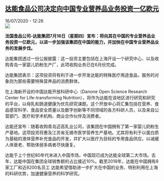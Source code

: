<!--1594896876000-->
[达能食品公司决定向中国专业营养品业务投资一亿欧元](http://www.rfi.fr//cn/%E4%B8%AD%E5%9B%BD/20200716-%E8%BE%BE%E8%83%BD%E9%A3%9F%E5%93%81%E5%85%AC%E5%8F%B8%E5%86%B3%E5%AE%9A%E5%90%91%E4%B8%AD%E5%9B%BD%E4%B8%93%E4%B8%9A%E8%90%A5%E5%85%BB%E5%93%81%E4%B8%9A%E5%8A%A1%E6%8A%95%E8%B5%84%E4%B8%80%E4%BA%BF%E6%AC%A7%E5%85%83)
------

<div>16/07/2020 - 12:26</div><img src="https://s.rfi.fr/media/display/d7966460-1521-11ea-a511-005056a99247/w:310/p:16x9/da42c4af5f1eb5fe576c53854cb139436aa8b7dc.jpg"><p><strong>法国食品公司-达能集团7月16日（星期四）宣布：将向其在中国的专业营养品业务投资一亿欧元，以进一步加强该集团在中国的能力，并加快在中国专业营养品业务的发展步伐。</strong></p><div class="t-content__body u-clearfix"><div class="m-interstitial"></div><p>达能集团透过一份公报披露：这一投资主要包括在上海开设一个研究中心、以及收购青岛一家婴儿奶粉生产厂，此项收购业务已在6月份完成。</p><p>达能集团表示：这项投资将有利于进一步开发达能的特殊医疗用途食品，服务的对象则为那些需要特殊营养品的消费群体。</p><p>在上海新开设的中国达能开放科研中心（Danone Open Science Research Center for Life-transforming Nutrition），将作为达能在该地区进行研究和研究的平台，以母乳和肠道健康为优先研究课题。这个开放中心将汇集包括在营养、食品感官科学、食品安全质量以及数字创新等不同领域的各方科研人员，以及来自公营部门、医疗和学术机构、商业合作伙伴及消费者。</p><p>达能还宣布：随着收购青岛迈高乳业公司，该集团在中国拥有了第一家婴儿奶粉生产基地。这项投资将惠及江苏省无锡市医学营养生产基地。尤其将有利于以蛋白质为基础的液体营养补充食品的开发，并扩大以医疗为目标的专用食品供应，以减缓人体衰老、帮助体弱多病者尽快康复。</p><p>达能于上个世纪80年代末进入中国市场，中国现已成为达能全球第二大市场。去年，达能中国在集团全球销售额的占比接近10%。截至2019年，达能在中国拥有8家工厂和近8200名员工 达能希望借助进一步扩大在中国的业务、特别利用在上海的科研优势，加速健康营养的科学研究。</p><div class="o-self-promo o-self-promo--nl o-self-promo--hidden" data-selfpromo-newsletter></div><div class="o-self-promo o-self-promo--app o-self-promo--hidden" data-selfpromo-app></div></div>

